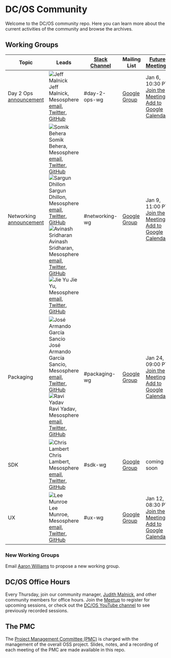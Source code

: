 # DC/OS Community
Welcome to the DC/OS community repo. Here you can learn more about the current activities of the community and browse the archives.

## Working Groups

| Topic | Leads | [Slack Channel](http://chat.dcos.io/) | Mailing List | [Future Meetings](https://calendar.google.com/calendar/embed?src=mesosphere.io_1iu6qkkrmnghb61ntfrp5fc46o%40group.calendar.google.com&ctz=America/Los_Angeles) |
|-------|-------|---------------|--------------|----------|
| Day 2 Ops <br> [announcement](https://dcos.io/blog/2016/join-the-dc-os-day-2-operations-working-group/index.html) | ![Jeff Malnick](https://avatars3.githubusercontent.com/u/4028224?v=3&s=35) Jeff Malnick, Mesosphere <br> [email](mailto:jeff@mesosphere.io), [Twitter](https://twitter.com/malnick), [GitHub](https://github.com/malnick) | #day-2-ops-wg | [Google Group](https://groups.google.com/a/dcos.io/forum/#!forum/day-2-ops-wg) | Jan 6, 10:30 PT <br> [Join the Meeting](https://zoom.us/j/5214852707) <br> [Add to Google Calendar](https://calendar.google.com/calendar/event?action=TEMPLATE&tmeid=dGM1OXFyc3B0czBjaDhjdW5jazdnMG9jM28gbWVzb3NwaGVyZS5pb18xaXU2cWtrcm1uZ2hiNjFudGZycDVmYzQ2b0Bn&tmsrc=mesosphere.io_1iu6qkkrmnghb61ntfrp5fc46o%40group.calendar.google.com) |
| Networking <br> [announcement](https://dcos.io/blog/2016/join-the-dc-os-networking-working-group/index.html) |  ![Somik Behera](https://avatars2.githubusercontent.com/u/714442?v=3&s=35) Somik Behera, Mesosphere <br> [email](mailto:somik@mesosphere.io), [Twitter](https://twitter.com/strikesme), [GitHub](https://github.com/somikbehera) <br> ![Sargun Dhillon](https://avatars1.githubusercontent.com/u/750148?v=3&s=35) Sargun Dhillon, Mesosphere <br> [email](mailto:sargun@mesosphere.io), [Twitter](https://twitter.com/sargun), [GitHub](https://github.com/sargun) <br> ![Avinash Sridharan](https://avatars3.githubusercontent.com/u/3128730?v=3&s=35) Avinash Sridharan, Mesosphere <br> [email](mailto:avinash@mesosphere.io), [Twitter](https://twitter.com/av1nash_s), [GitHub](https://github.com/asridharan) <br> ![Jie Yu](https://avatars2.githubusercontent.com/u/1778745?v=3&s=35) Jie Yu, Mesosphere <br> [email](mailto:jie@mesosphere.io), [Twitter](https://twitter.com/jie_yu), [GitHub](https://github.com/jieyu) | #networking-wg | [Google Group](https://groups.google.com/a/dcos.io/forum/#!forum/networking-wg) | Jan 9, 11:00 PT <br> [Join the Meeting](https://zoom.us/j/5214852707) <br> [Add to Google Calendar](https://calendar.google.com/calendar/event?action=TEMPLATE&tmeid=ZWV2MzBtbDUwMmlzY3JhZjQ2cHY2OG5samtfMjAxNzAxMDlUMTkwMDAwWiBtZXNvc3BoZXJlLmlvXzFpdTZxa2tybW5naGI2MW50ZnJwNWZjNDZvQGc&tmsrc=mesosphere.io_1iu6qkkrmnghb61ntfrp5fc46o%40group.calendar.google.com) |
| Packaging | ![José Armando García Sancio](https://avatars0.githubusercontent.com/u/794394?v=3&s=35) José Armando García Sancio, Mesosphere  <br> [email](mailto:jose@mesosphere.io), [Twitter](https://twitter.com/jagsancio), [GitHub](https://github.com/jsancio) <br> ![Ravi Yadav](https://avatars2.githubusercontent.com/u/1666717?v=3&s=35) Ravi Yadav, Mesosphere <br> [email](mailto:ryadav@mesosphere.io), [Twitter](https://twitter.com/RaaveYadav), [GitHub](https://github.com/ryadav88) | #packaging-wg | [Google Group](https://groups.google.com/a/dcos.io/forum/#!forum/packaging-wg) | Jan 24, 09:00 PT <br> [Join the Meeting](https://zoom.us/j/5214852707) <br> [Add to Google Calendar](https://calendar.google.com/calendar/event?action=TEMPLATE&tmeid=aWZqZ2sxaXN2OHA4N2k5NGNhOGZlamJnNTRfMjAxNzAxMjRUMTcwMDAwWiBtZXNvc3BoZXJlLmlvXzFpdTZxa2tybW5naGI2MW50ZnJwNWZjNDZvQGc&tmsrc=mesosphere.io_1iu6qkkrmnghb61ntfrp5fc46o%40group.calendar.google.com) |
| SDK | ![Chris Lambert](https://avatars3.githubusercontent.com/u/19239758?v=3&s=35) Chris Lambert, Mesosphere <br> [email](mailto:clambert@mesosphere.io), [Twitter](https://twitter.com/clambert), [GitHub](https://github.com/triclambert) | #sdk-wg | [Google Group](https://groups.google.com/a/dcos.io/forum/#!forum/sdk-wg) | coming soon |
| UX | ![Lee Munroe](https://avatars3.githubusercontent.com/u/15963?v=3&s=35) Lee Munroe, Mesosphere <br> [email](mailto:lee@mesosphere.io), [Twitter](https://twitter.com/leemunroe), [GitHub](https://github.com/leemunroe) | #ux-wg | [Google Group](https://groups.google.com/a/dcos.io/forum/#!forum/ux-wg) | Jan 12, 08:30 PT <br> [Join the Meeting](https://zoom.us/j/5214852707) <br> [Add to Google Calendar](https://calendar.google.com/calendar/event?action=TEMPLATE&tmeid=MWZuOGQwam0xNHFiYmdnNTgzcDMybzVkOTAgbWVzb3NwaGVyZS5pb18xaXU2cWtrcm1uZ2hiNjFudGZycDVmYzQ2b0Bn&tmsrc=mesosphere.io_1iu6qkkrmnghb61ntfrp5fc46o%40group.calendar.google.com) |

### New Working Groups
Email [Aaron Williams](mailto:aaron.williams@dcos.io) to propose a new working group.

## DC/OS Office Hours
Every Thursday, join our community manager, [Judith Malnick](mailto:jmalnick@mesosphere.io), and other community members for office hours. Join the [Meetup](https://www.meetup.com/DC-OS-Online-Meetup/) to register for upcoming sessions, or check out the [DC/OS YouTube channel](https://www.youtube.com/playlist?list=PLVWqoBEzghqdpHYXcOESRPLJseA6cRT_q) to see previously recorded sessions.

## The PMC
The [Project Management Committee (PMC)](pmc) is charged with the management of the overall OSS project. Slides, notes, and a recording of each meeting of the PMC are made available in this repo.
